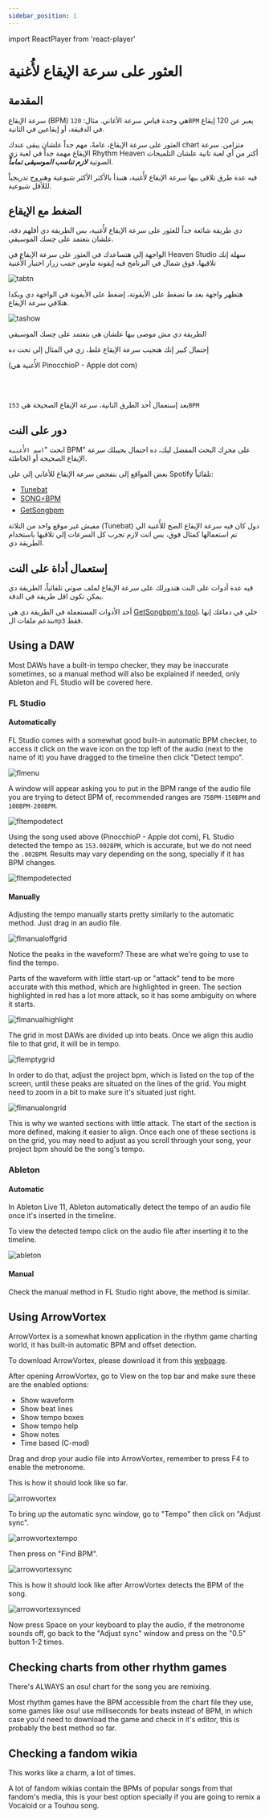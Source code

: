 ```yaml
---
sidebar_position: 1
---
```


import ReactPlayer from 'react-player'

# العثور على سرعة الإيقاع لأُغنية

## المقدمة

سرعة الإيقاع (BPM) هي وحدة قياس سرعة الأغاني. مثال: `120BPM` يعبر عن 120 إيقاع في الدقيقة، أو إيقاعين في الثانية.

العثور على سرعة الإيقاع، عامةً، مهم جداً علشان يبقى عندك chart متزامن. سرعة الإيقاع مهمة جداً في لعبة زي  Rhythm Heaven أكتر من أي لعبة تانية علشان التلميحات الصوتية ***لازم تناسب الموسيقى تماماً***.

فيه عدة طرق تلاقي بيها سرعة الإيقاع لأُغنية، هنبدأ بالأكثر الأكثر شيوعية وهنروح تدريجياً لللأقل شيوعية.

## الضغط مع الإيقاع

دي طريقة شائعة جداً للعثور على سرعة الإيقاع لأُغنية، بس الطريقة دي أقلهم دقة، علشان بتعتمد على حِسك الموسيقي.

الواجهة إلي هتساعدك في العثور على سرعة الإيقاع في Heaven Studio سهلة إنك تلاقيها، فوق شمال في البرنامج فيه إيقونة ماوس جمب زرار اختيار الأُغنية

![tabtn](/img/docs-tips/music/bpm/tapalongbutton.png)

هتظهر واجهة بعد ما تضغط على الأيقونة، إضغط على الأيقونة في الواجهة دي وبكدا هتلاقي سرعة الإيقاع.

![tashow](/img/docs-tips/music/bpm/tapalongshowcase.gif)

الطريقة دي مش موصى بيها علشان هي بتعتمد على حِسك الموسيقي

إحتمال كبير إنك هتجيب سرعة الإيقاع غلط، زي في المثال إلي تحت ده

(الأُغنية هي PinocchioP - Apple dot com)

<ReactPlayer controls url='/vid/bpm/tapalongwrong.mp4' />
<br></br>

بعد إستعمال أحد الطرق التانية، سرعة الإيقاع الصحيحة هي `153BPM`

<ReactPlayer controls url='/vid/bpm/correctbpm.mp4' />


## دور على النت

ابحث "`اسم الأُغنية` BPM" على محرِك البحث المفضل ليك، ده احتمال يجيبلك سرعة الإيقاع الصحيحة أو الخاطئة.

بعض المواقع إلى بتفحص سرعة الإيقاع للأغاني إلي على Spotify تلقائياً:

- [Tunebat](https://tunebat.com)
- [SONG⚡BPM](https://songbpm.com/)
- [GetSongbpm](https://getsongbpm.com/)

مفيش غير موقع واحد من التلاتة (Tunebat) دول كان فيه سرعة الإيقاع الصح للأُغنية الي تم استعمالها كمثال فوق، بس انت لازم تجرب كل السرعات إلي تلاقيها باستخدام الطريقة دي.

## إستعمال أداة على النت

فيه عدة أدوات على النت هتدورلك على سرعة الإيقاع لملف صوتي تلقائياً، الطريقة دي يمكن تكون اقل طريقة في الدقة.

أحد الأدوات المستعملة في الطريقة دي هي [GetSongbpm's tool](https://getsongbpm.com/tools/audio)، خلي في دماغك إنها بتدعم ملفات ال`mp3` فقط.


## Using a DAW
Most DAWs have a built-in tempo checker, they may be inaccurate sometimes, so a manual method will also be explained if needed, only Ableton and FL Studio will be covered here.

### FL Studio
#### Automatically
FL Studio comes with a somewhat good built-in automatic BPM checker, to access it click on the wave icon on the top left of the audio (next to the name of it) you have dragged to the timeline then click "Detect tempo".

![flmenu](/img/docs-tips/music/bpm/flmenu.png)

A window will appear asking you to put in the BPM range of the audio file you are trying to detect BPM of, recommended ranges are `75BPM-150BPM` and `100BPM-200BPM`.

![fltempodetect](/img/docs-tips/music/bpm/fltempodetect.png)

Using the song used above (PinocchioP - Apple dot com), FL Studio detected the tempo as `153.002BPM`, which is accurate, but we do not need the `.002BPM`.
Results may vary depending on the song, specially if it has BPM changes.

![fltempodetected](/img/docs-tips/music/bpm/fldetected.png)

#### Manually

Adjusting the tempo manually starts pretty similarly to the automatic method. Just drag in an audio file.

![flmanualoffgrid](/img/docs-tips/music/bpm/flmanualoffgrid.png)


Notice the peaks in the waveform? These are what we're going to use to find the tempo.

Parts of the waveform with little start-up or "attack" tend to be more accurate with this method, which are highlighted in green. The section highlighted in red has a lot more attack, so it has some ambiguity on where it starts.

![flmanualhighlight](/img/docs-tips/music/bpm/flmanualhighlight.png)


The grid in most DAWs are divided up into beats. Once we align this audio file to that grid, it will be in tempo.

![flemptygrid](/img/docs-tips/music/bpm/flemptygrid.png)

In order to do that, adjust the project bpm, which is listed on the top of the screen, until these peaks are situated on the lines of the grid. You might need to zoom in a bit to make sure it's situated just right.

![flmanualongrid](/img/docs-tips/music/bpm/flmanualongrid.png)

This is why we wanted sections with little attack. The start of the section is more defined, making it easier to align.
Once each one of these sections is on the grid, you may need to adjust as you scroll through your song, your project bpm should be
the song's tempo.

### Ableton
#### Automatic
In Ableton Live 11, Ableton automatically detect the tempo of an audio file once it's inserted in the timeline.

To view the detected tempo click on the audio file after inserting it to the timeline.

![ableton](/img/docs-tips/music/bpm/abletontempo.png)

#### Manual
Check the manual method in FL Studio right above, the method is similar.


## Using ArrowVortex
ArrowVortex is a somewhat known application in the rhythm game charting world, it has built-in automatic BPM and offset detection.

To download ArrowVortex, please download it from this [webpage](https://arrowvortex.ddrnl.com/index.html).

After opening ArrowVortex, go to View on the top bar and make sure these are the enabled options:

- Show waveform
- Show beat lines
- Show tempo boxes
- Show tempo help
- Show notes
- Time based (C-mod)

Drag and drop your audio file into ArrowVortex, remember to press F4 to enable the metronome.

This is how it should look like so far.

![arrowvortex](/img/docs-tips/music/bpm/arrowvortex.png)

To bring up the automatic sync window, go to "Tempo" then click on "Adjust sync".

![arrowvortextempo](/img/docs-tips/music/bpm/arrowvortextempo.png)

Then press on "Find BPM".

![arrowvortexsync](/img/docs-tips/music/bpm/arrowvortexsync.png)

This is how it should look like after ArrowVortex detects the BPM of the song.

![arrowvortexsynced](/img/docs-tips/music/bpm/arrowvortexsynced.png)

Now press Space on your keyboard to play the audio, if the metronome sounds off, go back to the "Adjust sync" window and press on the "0.5" button 1-2 times.


## Checking charts from other rhythm games
There's ALWAYS an osu! chart for the song you are remixing.

Most rhythm games have the BPM accessible from the chart file they use, some games like osu! use milliseconds for beats instead of BPM, in which case you'd need to download the game and check in it's editor, this is probably the best method so far.


## Checking a fandom wikia
This works like a charm, a lot of times.

A lot of fandom wikias contain the BPMs of popular songs from that fandom's media, this is your best option specially if you are going to remix a Vocaloid or a Touhou song.

